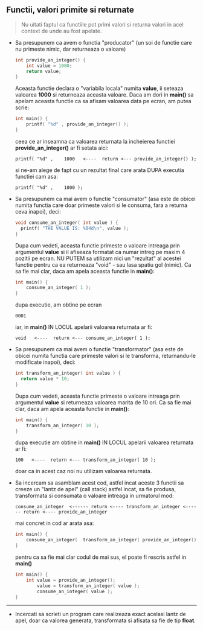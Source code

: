 ## Functii, valori primite si returnate

> Nu uitati faptul ca functiile pot primi valori si returna valori in acel context de unde au fost apelate.

* Sa presupunem ca avem o functia "producator" (un soi de functie care nu primeste nimic, dar returneaza o valoare)
    ```c
    int provide_an_integer() {
        int value = 1000;
        return value;
    }
    ```
    Aceasta functie declara o "variabila locala" numita **value**, ii seteaza valoarea **1000** si returneaza aceasta valoare. 
    Daca am dori in **main()** sa apelam aceasta functie ca sa afisam valoarea data pe ecran, am putea scrie:
    ```c
    int main() {
        printf( "%d" , provide_an_integer() );
    }
    ```
    ceea ce ar inseamna ca valoarea returnata la incheierea functiei **provide_an_integer()** ar fi setata aici:
    ```
    printf( "%d" ,    1000   <----  return <--- provide_an_integer() );
    ```
    si ne-am alege de fapt cu un rezultat final care arata DUPA executia functiei cam asa:
    ```
    printf( "%d" ,    1000 );
    ``` 

* Sa presupunem ca mai avem o functie "consumator" (asa este de obicei numita functia care doar primeste valori si le consuma, fara a returna ceva inapoi), deci:
  ```c
  void consume_an_integer( int value ) {
    printf( "THE VALUE IS: %04d\n", value );
  }
  ```
  Dupa cum vedeti, aceasta functie primeste o valoare intreaga prin argumentul **value** si il afiseaza formatat ca numar intreg pe maxim 4 pozitii pe ecran.
  NU PUTEM sa utilizam nici un "rezultat" al acestei functie pentru ca ea returneaza "void" - sau lasa spatiu gol (nimic).
  Ca sa fie mai clar, daca am apela aceasta functie in **main()**:
    ```c
    int main() {
        consume_an_integer( 1 );
    }
    ```
    dupa executie, am obtine pe ecran 
    ```
    0001
    ```
    iar, in **main()** IN LOCUL apelarii valoarea returnata ar fi:
    ```
    void   <----  return <--- consume_an_integer( 1 );
    ```

* Sa presupunem ca mai avem o functie "transformator" (asa este de obicei numita functia care primeste valori si le transforma, returnandu-le modificate inapoi), deci:
  ```c
  int transform_an_integer( int value ) {
    return value * 10;
  }
  ```
  Dupa cum vedeti, aceasta functie primeste o valoare intreaga prin argumentul **value** si returneaza valoarea marita de 10 ori.
  Ca sa fie mai clar, daca am apela aceasta functie in **main()**:
    ```c
    int main() {
        transform_an_integer( 10 );
    }
    ```
    dupa executie am obtine in **main()** IN LOCUL apelarii valoarea returnata ar fi:
    ```
    100   <----  return <--- transform_an_integer( 10 );
    ```
    doar ca in acest caz noi nu utilizam valoarea returnata.

* Sa incercam sa asamblam acest cod, astfel incat aceste 3 functii sa creeze un "lantz de apel" (call stack) astfel incat, sa fie produsa, transformata si consumata o valoare intreaga in urmatorul mod:
    ```
    consume_an_integer  <------ return <---- transform_an_integer <------ return <---- provide_an_integer
    ```  
    mai concret in cod ar arata asa:
    ```c
    int main() {
        consume_an_integer(  transform_an_integer( provide_an_integer() ) );
    }
    ```
    pentru ca sa fie mai clar codul de mai sus, el poate fi rescris astfel in **main()**
    ```c
    int main() {
        int value = provide_an_integer();
            value = transform_an_integer( value );
            consume_an_integer( value );
    }
    ```
---

* Incercati sa scrieti un program care realizeaza exact acelasi lantz de apel, doar ca valorea generata, transformata si afisata sa fie de tip **float**.
